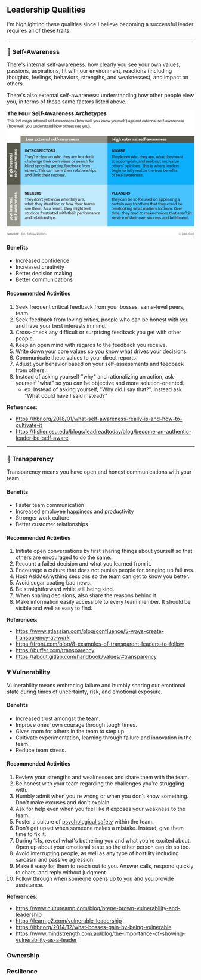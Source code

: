 ## Leadership Qualities

I'm highlighting these qualities since I believe becoming a successful leader requires all of these traits.

----

### 🌌 Self-Awareness

There's internal self-awareness: how clearly you see your own values, passions, aspirations, fit with our environment, reactions (including thoughts, feelings, behaviors, strengths, and weaknesses), and impact on others. 

There's also external self-awareness: understanding how other people view you, in terms of those same factors listed above.

![](self-awareness.png)

#### Benefits

* Increased confidence
* Increased creativity
* Better decision making
* Better communications


#### Recommended Activities

1. Seek frequent critical feedback from your bosses, same-level peers, team.
2. Seek feedback from loving critics, people who can be honest with you and have your best interests in mind.
3. Cross-check any difficult or surprising feedback you get with other people.
4. Keep an open mind with regards to the feedback you receive.
5. Write down your core values so you know what drives your decisions.
6. Communicate these values to your direct reports.
7. Adjust your behavior based on your self-assessments and feedback from others.
8. Instead of asking yourself "why" and rationalizing an action, ask yourself "what" so you can be objective and more solution-oriented.
   + ex. Instead of asking yourself, "Why did I say that?", instead ask "What could have I said instead?"


**References**:  
- https://hbr.org/2018/01/what-self-awareness-really-is-and-how-to-cultivate-it  
- https://fisher.osu.edu/blogs/leadreadtoday/blog/become-an-authentic-leader-be-self-aware  

----

### 🔎 Transparency

Transparency means you have open and honest communications with your team.

#### Benefits

* Faster team communication
* Increased employee happiness and productivity
* Stronger work culture
* Better customer relationships

#### Recommended Activities

1. Initiate open conversations by first sharing things about yourself so that others are encouraged to do the same.
2. Recount a failed decision and what you learned from it.
3. Encourage a culture that does not punish people for bringing up failures.  
4. Host AskMeAnything sessions so the team can get to know you better.
5. Avoid sugar coating bad news.
6. Be straightforward while still being kind.
7. When sharing decisions, also share the reasons behind it.
8. Make information easily accessible to every team member. It should be visible and well as easy to find.

**References**:  
- https://www.atlassian.com/blog/confluence/5-ways-create-transparency-at-work  
- https://front.com/blog/8-examples-of-transparent-leaders-to-follow  
- https://buffer.com/transparency  
- https://about.gitlab.com/handbook/values/#transparency  

### 💔 Vulnerability

Vulnerability means embracing failure and humbly sharing our emotional state during times of uncertainty, risk, and emotional exposure. 

#### Benefits

* Increased trust amongst the team.
* Improve ones' own courage through tough times.
* Gives room for others in the team to step up.
* Cultivate experimentation, learning through failure and innovation in the team.
* Reduce team stress.

#### Recommended Activities

1. Review your strengths and weaknesses and share them with the team.
2. Be honest with your team regarding the challenges you're struggling with.
3. Humbly admit when you're wrong or when you don't know something. Don't make excuses and don't explain.
4. Ask for help even when you feel like it exposes your weakness to the team.
5. Foster a culture of [psychological safety](https://en.wikipedia.org/wiki/Psychological_safety) within the team.
6. Don't get upset when someone makes a mistake. Instead, give them time to fix it.
7. During 1:1s, reveal what's bothering you and what you're excited about. Open up about your emotional state so the other person can do so too.
8. Avoid interrupting people, as well as any type of hostility including sarcasm and passive agression.
9. Make it easy for them to reach out to you. Answer calls, respond quickly to chats, and reply without judgment.
10. Follow through when someone opens up to you and you provide assistance.

**References**:  
- https://www.cultureamp.com/blog/brene-brown-vulnerability-and-leadership  
- https://learn.g2.com/vulnerable-leadership  
- https://hbr.org/2014/12/what-bosses-gain-by-being-vulnerable  
- https://www.mindstrength.com.au/blog/the-importance-of-showing-vulnerability-as-a-leader

### Ownership

### Resilience

